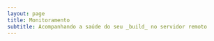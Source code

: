 ```yaml
---
layout: page
title: Monitoramento
subtitle: Acompanhando a saúde do seu _build_ no servidor remoto
---
```

